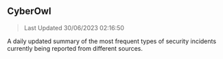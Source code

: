 ## CyberOwl 
> Last Updated 30/06/2023 02:16:50 


A daily updated summary of the most frequent types of security incidents currently being reported from different sources.

